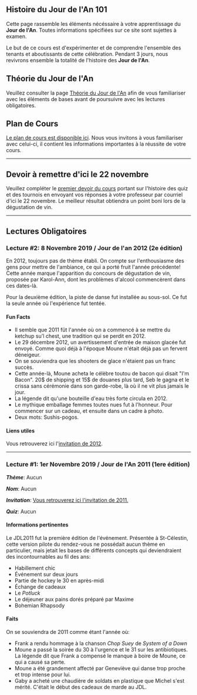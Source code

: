 ## Histoire du Jour de l'An 101

Cette page rassemble les éléments nécéssaire à votre apprentissage du **Jour de l'An**. Toutes informations spécifiées sur ce site sont sujettes à examen.

Le but de ce cours est d'expérimenter et de comprendre l'ensemble des tenants et aboutissants de cette célébration. Pendant 3 jours, nous revivrons ensemble la totalité de l'histoire des **Jour de l'An**.

## Théorie du Jour de l'An

Veuillez consulter la page [Théorie du Jour de l'An](theorie.md) afin de vous familiariser avec les éléments de bases avant de poursuivre avec les lectures obligatoires.

## Plan de Cours

[Le plan de cours est disponible ici](plandecours.md). Nous vous invitons à vous familiariser avec celui-ci, il contient les informations importantes à la réussite de votre cours.

---
## Devoir à remettre d'ici le 22 novembre

Veuillez compléter le [premier devoir du cours](quiz.md) portant sur l'histoire des quiz et des tournois en envoyant vos réponses à votre professeur par courriel d'ici le 22 novembre. Le meilleur résultat obtiendra un point boni lors de la dégustation de vin.

---
## Lectures Obligatoires

### Lecture #2: 8 Novembre 2019 / Jour de l'an 2012 (2e édition)
En 2012, toujours pas de thème établi. On compte sur l'enthousiasme des gens pour mettre de l'ambiance, ce qui a porté fruit l'année précédente! Cette année marque l'apparition du concours de dégustation de vin, proposée par Karol-Ann, dont les problèmes d'alcool commencèrent dans ces dates-là.

Pour la deuxième édition, la piste de danse fut installée au sous-sol. Ce fut la seule année où l'expérience fut tentée.

#### Fun Facts
- Il semble que 2011 fût l'année où on a commencé à se mettre du ketchup su'l chest, une tradition qui se perdit en 2012.
- Le 29 décembre 2012, un avertissement d'entrée de maison glacée fut envoyé. Comme quoi déjà à l'époque Moune n'était déjà pas un fervent déneigeur.
- On se souviendra que les shooters de glace n'étaient pas un franc succès.
- Cette année-là, Moune acheta le célèbre toutou de bacon qui disait "I'm Bacon". 20$ de shipping et 15$ de douanes plus tard, Seb le gagna et le crissa sans cérémonie dans son garde-robe, là où il ne vit plus jamais le jour.
- La légende dit qu'une bouteille d'eau très forte circula en 2012.
- Le mythique emballage femmes toutes nues fut à l'honneur. Pour commencer sur un cadeau, et ensuite dans un cadre à photo.
- Deux mots: Sushis-pogos.

#### Liens utiles

Vous retrouverez ici l'[invitation de 2012](jdl2012_invitation.md).

---
### Lecture #1: 1er Novembre 2019 / Jour de l'An 2011 (1ere édition)

***Thème***: Aucun

***Nom***: Aucun

***Invitation***: [Vous retrouverez ici l'invitation de 2011.](jdl2011_invitation.md)

***Quiz***: Aucun

#### Informations pertinentes

Le JDL2011 fut la première édition de l'événement. Présentée à St-Célestin, cette version pilote du rendez-vous ne possédait aucun thème en particulier, mais jetait les bases de différents concepts qui deviendraient des incontournables au fil des ans:
- Habillement chic
- Événement sur deux jours
- Partie de hockey le 30 en après-midi
- Échange de cadeaux
- Le *Potluck*
- Le déjeuner aux pains dorés préparé par Maxime
- Bohemian Rhapsody

#### Faits

On se souviendra de 2011 comme étant l'année où:
- Frank a rendu hommage à la chanson *Chop Suey* de *System of a Down*
- Moune a passé la soirée du 30 à l'urgence et le 31 sur les antibiotiques. La légende dit que Frank a compensé le manque à boire de Moune, ce qui a causé sa perte.
- Moune a été grandement affecté par Geneviève qui danse trop proche et trop intense pour lui.
- Gaby a acheté une chaudière de soldats en plastique que Michel s'est mérité. C'était le début des cadeaux de marde au JDL.

